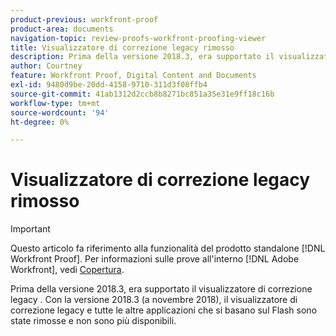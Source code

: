 ```yaml
---
product-previous: workfront-proof
product-area: documents
navigation-topic: review-proofs-workfront-proofing-viewer
title: Visualizzatore di correzione legacy rimosso
description: Prima della versione 2018.3, era supportato il visualizzatore di correzione legacy . Con la versione 2018.3 (a novembre 2018), il visualizzatore di correzione legacy e tutte le altre applicazioni che si basano sul Flash sono state rimosse e non sono più disponibili.
author: Courtney
feature: Workfront Proof, Digital Content and Documents
exl-id: 9480d9be-20dd-4158-9710-311d3f08ffb4
source-git-commit: 41ab1312d2ccb8b8271bc851a35e31e9ff18c16b
workflow-type: tm+mt
source-wordcount: '94'
ht-degree: 0%

---
```


# Visualizzatore di correzione legacy rimosso

>[!IMPORTANT]
>
>Questo articolo fa riferimento alla funzionalità del prodotto standalone [!DNL Workfront Proof]. Per informazioni sulle prove all&#39;interno [!DNL Adobe Workfront], vedi [Copertura](../../../review-and-approve-work/proofing/proofing.md).

Prima della versione 2018.3, era supportato il visualizzatore di correzione legacy . Con la versione 2018.3 (a novembre 2018), il visualizzatore di correzione legacy e tutte le altre applicazioni che si basano sul Flash sono state rimosse e non sono più disponibili.
